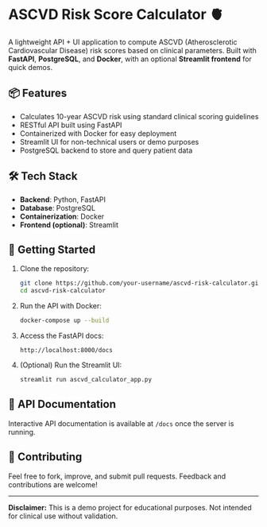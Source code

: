 
# ASCVD Risk Score Calculator 🫀

A lightweight API + UI application to compute ASCVD (Atherosclerotic Cardiovascular Disease) risk scores based on clinical parameters. Built with **FastAPI**, **PostgreSQL**, and **Docker**, with an optional **Streamlit frontend** for quick demos.

## 📦 Features

- Calculates 10-year ASCVD risk using standard clinical scoring guidelines
- RESTful API built using FastAPI
- Containerized with Docker for easy deployment
- Streamlit UI for non-technical users or demo purposes
- PostgreSQL backend to store and query patient data

## 🛠️ Tech Stack

- **Backend**: Python, FastAPI
- **Database**: PostgreSQL
- **Containerization**: Docker
- **Frontend (optional)**: Streamlit

## 🚀 Getting Started

1. Clone the repository:
    ```bash
    git clone https://github.com/your-username/ascvd-risk-calculator.git
    cd ascvd-risk-calculator
    ```

2. Run the API with Docker:
    ```bash
    docker-compose up --build
    ```

3. Access the FastAPI docs:
    ```
    http://localhost:8000/docs
    ```

4. (Optional) Run the Streamlit UI:
    ```bash
    streamlit run ascvd_calculator_app.py
    ```

## 📄 API Documentation

Interactive API documentation is available at `/docs` once the server is running.

## 🤝 Contributing

Feel free to fork, improve, and submit pull requests. Feedback and contributions are welcome!

---

**Disclaimer:** This is a demo project for educational purposes. Not intended for clinical use without validation.
